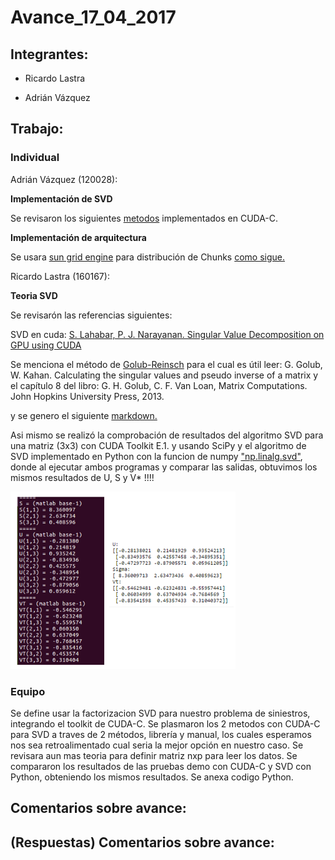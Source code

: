 # Avance_17_04_2017

## Integrantes:

* Ricardo Lastra

* Adrián Vázquez

## Trabajo:

### Individual

Adrián Vázquez (120028):

__Implementación de SVD__

Se revisaron los siguientes [metodos](metodos) implementados en CUDA-C.

__Implementación de arquitectura__

Se usara [sun grid engine](http://star.mit.edu/cluster/docs/0.93.3/guides/sge.html#) para distribución de Chunks [como sigue.](ambiente)

Ricardo Lastra (160167):

__Teoria SVD__

Se revisarón las referencias siguientes:

SVD en cuda: [S. Lahabar, P. J. Narayanan. Singular Value Decomposition on GPU using CUDA](https://cvit.iiit.ac.in/images/ConferencePapers/2009/Sheetal09Singular.pdf)

Se menciona el método de [Golub-Reinsch](http://people.duke.edu/~hpgavin/SystemID/References/Golub+Reinsch-NM-1970.pdf) para el cual es útil leer: G. Golub, W. Kahan. Calculating the singular values and pseudo inverse of a matrix y el capítulo 8 del libro: G. H. Golub, C. F. Van Loan, Matrix Computations. John Hopkins University Press, 2013.

y se genero el siguiente [markdown.](code/factorizacion_svd_cuda_teoria.Rmd)

Asi mismo se realizó la comprobación de resultados del algoritmo SVD para una matriz (3x3) con CUDA Toolkit E.1. y usando SciPy y el algoritmo de SVD implementado en Python con la funcion de numpy ["np.linalg.svd"](code/Clase_SVD.ipynb), donde al ejecutar ambos programas y comparar las salidas, obtuvimos los mismos resultados de U, S y V* !!!!

![GitHub Logo](images/cuda_python_resul.png) 

### Equipo
Se define usar la factorizacion SVD para nuestro problema de siniestros, integrando el toolkit de CUDA-C.
Se plasmaron los 2 metodos con CUDA-C para SVD a traves de 2 métodos, librería y manual, los cuales esperamos nos sea retroalimentado cual seria la mejor opción en nuestro caso.
Se revisara aun mas teoria para definir matriz nxp para leer los datos.
Se compararon los resultados de las pruebas demo con CUDA-C y SVD con Python, obteniendo los mismos resultados. Se anexa codigo Python.



## Comentarios sobre avance:

## (Respuestas) Comentarios sobre avance:
